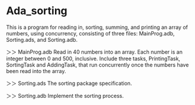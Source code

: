 # Ada_sorting
This is a  program for reading in, sorting, summing, and printing an array of numbers, using concurrency, 
consisting of three files: MainProg.adb, Sorting.ads, and Sorting.adb.

＞＞ MainProg.adb
Read in 40 numbers into an array. Each number is an integer between 0 and 500, inclusive. 
Include three tasks, PrintingTask, SortingTask and AddingTask, that run concurrently once the numbers have been read into the array.

＞＞ Sorting.ads
The sorting package specification.

＞＞ Sorting.adb
Implement the sorting process.
